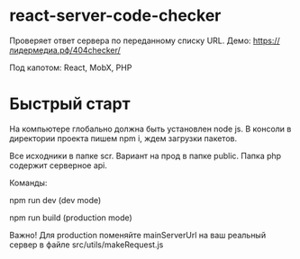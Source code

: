 # react-server-code-checker

Проверяет ответ сервера по переданному списку URL.
Демо: https://лидермедиа.рф/404checker/

Под капотом: React, MobX, PHP

# Быстрый старт
На компьютере глобально должна быть установлен node js.
В консоли в директории проекта пишем npm i, ждем загрузки пакетов. 

Все исходники в папке scr. Вариант на прод в папке public. Папка php содержит серверное api.

Команды:

npm run dev (dev mode)

npm run build (production mode)

Важно! Для production поменяйте mainServerUrl на ваш реальный сервер в файле src/utils/makeRequest.js
